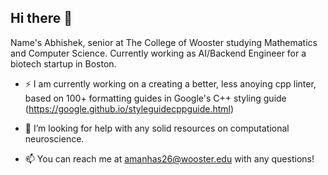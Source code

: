 ## Hi there 👋

Name's Abhishek, senior at The College of Wooster studying Mathematics and Computer Science. Currently working as AI/Backend Engineer for a biotech startup in Boston. 

- ⚡️ I am currently working on a creating a better, less anoying cpp linter, based on 100+ formatting guides in Google's C++ styling guide (https://google.github.io/styleguidecppguide.html)
  
- 🤔 I’m looking for help with any solid resources on computational neuroscience. 

- 📫 You can reach me at amanhas26@wooster.edu with any questions!

